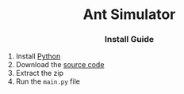 <h1 align="center">Ant Simulator</h1>


<h3 align="center">Install Guide</h3>

1. Install [Python](https://www.python.org/downloads/)
2. Download the [source code](https://github.com/XDPXI/Ant-Simulator/archive/refs/heads/main.zip)
3. Extract the zip
4. Run the `main.py` file
